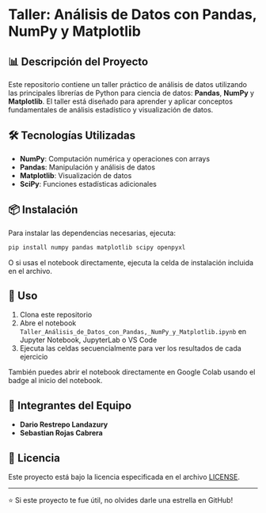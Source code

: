 # Taller: Análisis de Datos con Pandas, NumPy y Matplotlib

## 📊 Descripción del Proyecto

Este repositorio contiene un taller práctico de análisis de datos utilizando las principales librerías de Python para ciencia de datos: **Pandas**, **NumPy** y **Matplotlib**. El taller está diseñado para aprender y aplicar conceptos fundamentales de análisis estadístico y visualización de datos.


## 🛠️ Tecnologías Utilizadas


- **NumPy**: Computación numérica y operaciones con arrays
- **Pandas**: Manipulación y análisis de datos
- **Matplotlib**: Visualización de datos
- **SciPy**: Funciones estadísticas adicionales

## 📦 Instalación

Para instalar las dependencias necesarias, ejecuta:

```bash
pip install numpy pandas matplotlib scipy openpyxl
```

O si usas el notebook directamente, ejecuta la celda de instalación incluida en el archivo.

## 🚀 Uso

1. Clona este repositorio
2. Abre el notebook `Taller_Análisis_de_Datos_con_Pandas,_NumPy_y_Matplotlib.ipynb` en Jupyter Notebook, JupyterLab o VS Code
3. Ejecuta las celdas secuencialmente para ver los resultados de cada ejercicio

También puedes abrir el notebook directamente en Google Colab usando el badge al inicio del notebook.

## 👥 Integrantes del Equipo

- **Dario Restrepo Landazury**
- **Sebastian Rojas Cabrera**

## 📝 Licencia

Este proyecto está bajo la licencia especificada en el archivo [LICENSE](LICENSE).

---

⭐ Si este proyecto te fue útil, no olvides darle una estrella en GitHub!

